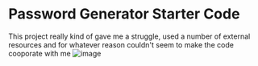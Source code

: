 # Password Generator Starter Code
This project really kind of gave me a struggle, used a number of external resources and for whatever reason couldn't seem to make the code cooporate with me
![image](https://user-images.githubusercontent.com/97266465/158079661-e22edba4-5f76-4e0c-a780-a3f444871c93.png)

